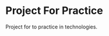 Project For Practice
======================================================
Project for to practice in technologies.
